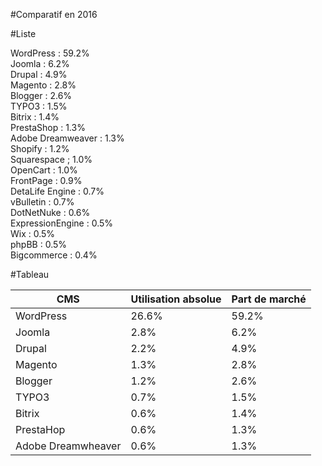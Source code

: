 #Comparatif en 2016 

#Liste

WordPress : 59.2%  
Joomla : 6.2%  
Drupal : 4.9%  
Magento : 2.8%  
Blogger : 2.6%  
TYPO3 : 1.5%  
Bitrix : 1.4%  
PrestaShop : 1.3%  
Adobe Dreamweaver : 1.3%  
Shopify : 1.2%  
Squarespace ; 1.0%  
OpenCart : 1.0%  
FrontPage : 0.9%  
DetaLife Engine : 0.7%  
vBulletin : 0.7%  
DotNetNuke : 0.6%  
ExpressionEngine : 0.5%  
Wix : 0.5%  
phpBB : 0.5%  
Bigcommerce : 0.4%  

#Tableau 


CMS | Utilisation absolue | Part de marché
------------- | ------------ | -------------
WordPress | 26.6% | 59.2%
Joomla | 2.8% | 6.2%
Drupal | 2.2% | 4.9%
Magento | 1.3% | 2.8%
Blogger | 1.2% | 2.6%
TYPO3 | 0.7% | 1.5%
Bitrix | 0.6% | 1.4%
PrestaHop | 0.6% | 1.3%
Adobe Dreamwheaver | 0.6% | 1.3%
